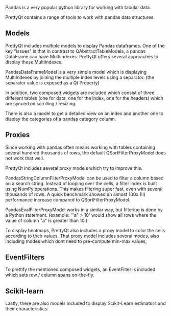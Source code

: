 Pandas is a very popular python library for working with tabular data.

PrettyQt contains a range of tools to work with pandas data structures.


## Models

PrettyQt includes multiple models to display Pandas dataframes.
One of the key "issues" is that in contrast to QAbstractTableModels, a pandas DataFrame can have MultiIndexes.
PrettyQt offers several approaches to display these MultiIndexes.

PandasDataFrameModel is a very simple model which is displaying MultiIndexes by joining
the multiple index levels using a separator. (the separator value is exposed as a Qt Property)

In addition, two composed widgets are included which consist of three different tables (one for data, one for the index, one for the headers) which are synced on scrolling / resizing.

There is also a model to get a detailed view on an index and another one to display the categories of
a pandas category column.


## Proxies
Since working with pandas often means working with tables containing several hundred thousands of rows,
the default QSortFilterProxyModel does not work that well.

PrettyQt includes several proxy models which try to improve this.

PandasStringColumnFilterProxyModel can be used to filter a column based on a search string.
Instead of looping over the cells, a filter index is built using NumPy operations.
This makes filtering super fast, even with several thousands of rows.
A quick benchmark showed an almost 100x (!!) performance increase compared to QSortFilterProxyModel.

PandasEvalFilterProxyModel works in a similar way, but filtering is done by a Python statement.
(example: '"a" > 10' would show all rows where the value of column "a" is greater than 10.)

To display heatmaps, PrettyQt also includes a proxy model to color the cells according to their values.
That proxy model includes several modes, also including modes which dont need to pre-compute min-max values,


## EventFilters
To prettify the mentioned composed widgets, an EventFilter is included which sets row / column spans
on-the-fly.


## Scikit-learn

Lastly, there are also models included to display Scikit-Learn estimators and their characteristics.


